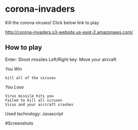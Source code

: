 # corona-invaders

Kill the corona viruses! Click below link to play

http://corona-invaders.s3-website.us-east-2.amazonaws.com/

## How to play

Enter: Shoot missiles
Left/Right key: Move your aircraft

*You Win*
```
kill all of the viruses
```

*You Lose*
```
Virus missile hits you
Failed to kill all viruses
Virus and your aircraft crashes
```
Used technology: Javascript

#Screenshots

